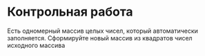 # Контрольная работа

Есть одномерный массив целых чисел, который автоматически заполняется.
Сформируйте новый массив из квадратов чисел исходного массива
